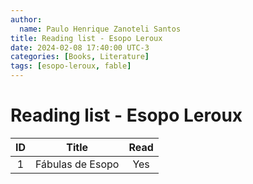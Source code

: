 ```yaml
---
author:
  name: Paulo Henrique Zanoteli Santos
title: Reading list - Esopo Leroux
date: 2024-02-08 17:40:00 UTC-3
categories: [Books, Literature]
tags: [esopo-leroux, fable]
---
```


# Reading list - Esopo Leroux

| ID  | Title            | Read |
|:---:| ---------------- |:----:|
| 1   | Fábulas de Esopo |  Yes |
